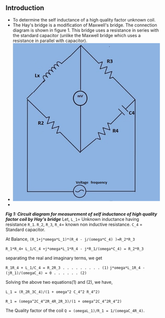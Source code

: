 ## Introduction

- To determine the self inductance of a high quality factor unknown coil.
- The Hay's bridge is a modification of Maxwell's bridge. The connection diagram is shown in figure 1. This bridge uses a resistance in series with the standard capacitor (unlike the Maxwell bridge which uses a resistance in parallel with capacitor).
- ![Circuit diagram for measurement of capacitance by Carey Foster Bridge](images/hay_ckt.jpg)
- 
***Fig 1: Circuit diagram for measurement of self inductance of high quality factor coil by Hay's bridge***
Let,
     `L_1`= Unknown inductance having resistance `R_1`.
     `R_2`, `R_3`, `R_4`= known non inductive resistance.
     `C_4` = Standard capacitor.

At Balance,
`(R_1+j*omega*L_1)*(R_4 - j/(omega*C_4) )=R_2*R_3 `

` R_1*R_4+ L_1/C_4 +j*omega*L_1*R_4 - j*R_1/(omega*C_4) = R_2*R_3 `



separating the real and imaginary terms, we get

`R_1R_4 + L_1/C_4 = R_2R_3 . . . . . . . . . (1)`
`j*omega*L_1R_4 - (jR_1)/(omegaC_4) = 0 . . . . . . (2)`


Solving the above two equations(1) and (2), we have,

`L_1 = (R_2R_3C_4)/(1 + omega^2 C_4^2 R_4^2)`

`R_1 = (omega^2C_4^2R_4R_2R_3)/(1 + omega^2C_4^2R_4^2)`


The Quality factor of the coil `Q = (omegaL_1)/R_1 = 1/(omegaC_4R_4)`.

